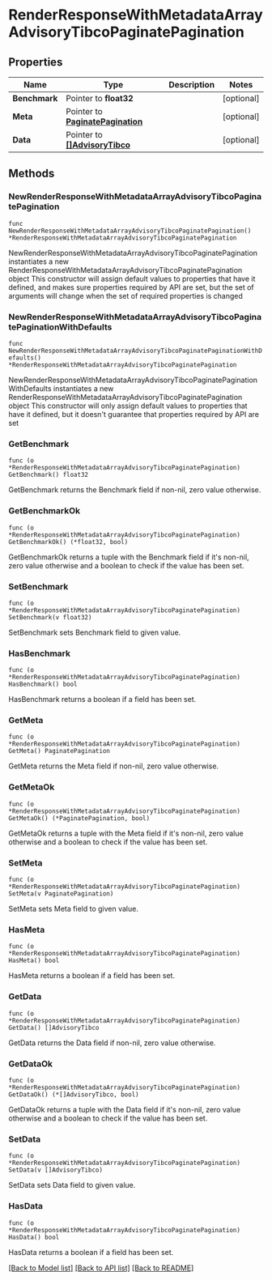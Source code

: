 # RenderResponseWithMetadataArrayAdvisoryTibcoPaginatePagination

## Properties

Name | Type | Description | Notes
------------ | ------------- | ------------- | -------------
**Benchmark** | Pointer to **float32** |  | [optional] 
**Meta** | Pointer to [**PaginatePagination**](PaginatePagination.md) |  | [optional] 
**Data** | Pointer to [**[]AdvisoryTibco**](AdvisoryTibco.md) |  | [optional] 

## Methods

### NewRenderResponseWithMetadataArrayAdvisoryTibcoPaginatePagination

`func NewRenderResponseWithMetadataArrayAdvisoryTibcoPaginatePagination() *RenderResponseWithMetadataArrayAdvisoryTibcoPaginatePagination`

NewRenderResponseWithMetadataArrayAdvisoryTibcoPaginatePagination instantiates a new RenderResponseWithMetadataArrayAdvisoryTibcoPaginatePagination object
This constructor will assign default values to properties that have it defined,
and makes sure properties required by API are set, but the set of arguments
will change when the set of required properties is changed

### NewRenderResponseWithMetadataArrayAdvisoryTibcoPaginatePaginationWithDefaults

`func NewRenderResponseWithMetadataArrayAdvisoryTibcoPaginatePaginationWithDefaults() *RenderResponseWithMetadataArrayAdvisoryTibcoPaginatePagination`

NewRenderResponseWithMetadataArrayAdvisoryTibcoPaginatePaginationWithDefaults instantiates a new RenderResponseWithMetadataArrayAdvisoryTibcoPaginatePagination object
This constructor will only assign default values to properties that have it defined,
but it doesn't guarantee that properties required by API are set

### GetBenchmark

`func (o *RenderResponseWithMetadataArrayAdvisoryTibcoPaginatePagination) GetBenchmark() float32`

GetBenchmark returns the Benchmark field if non-nil, zero value otherwise.

### GetBenchmarkOk

`func (o *RenderResponseWithMetadataArrayAdvisoryTibcoPaginatePagination) GetBenchmarkOk() (*float32, bool)`

GetBenchmarkOk returns a tuple with the Benchmark field if it's non-nil, zero value otherwise
and a boolean to check if the value has been set.

### SetBenchmark

`func (o *RenderResponseWithMetadataArrayAdvisoryTibcoPaginatePagination) SetBenchmark(v float32)`

SetBenchmark sets Benchmark field to given value.

### HasBenchmark

`func (o *RenderResponseWithMetadataArrayAdvisoryTibcoPaginatePagination) HasBenchmark() bool`

HasBenchmark returns a boolean if a field has been set.

### GetMeta

`func (o *RenderResponseWithMetadataArrayAdvisoryTibcoPaginatePagination) GetMeta() PaginatePagination`

GetMeta returns the Meta field if non-nil, zero value otherwise.

### GetMetaOk

`func (o *RenderResponseWithMetadataArrayAdvisoryTibcoPaginatePagination) GetMetaOk() (*PaginatePagination, bool)`

GetMetaOk returns a tuple with the Meta field if it's non-nil, zero value otherwise
and a boolean to check if the value has been set.

### SetMeta

`func (o *RenderResponseWithMetadataArrayAdvisoryTibcoPaginatePagination) SetMeta(v PaginatePagination)`

SetMeta sets Meta field to given value.

### HasMeta

`func (o *RenderResponseWithMetadataArrayAdvisoryTibcoPaginatePagination) HasMeta() bool`

HasMeta returns a boolean if a field has been set.

### GetData

`func (o *RenderResponseWithMetadataArrayAdvisoryTibcoPaginatePagination) GetData() []AdvisoryTibco`

GetData returns the Data field if non-nil, zero value otherwise.

### GetDataOk

`func (o *RenderResponseWithMetadataArrayAdvisoryTibcoPaginatePagination) GetDataOk() (*[]AdvisoryTibco, bool)`

GetDataOk returns a tuple with the Data field if it's non-nil, zero value otherwise
and a boolean to check if the value has been set.

### SetData

`func (o *RenderResponseWithMetadataArrayAdvisoryTibcoPaginatePagination) SetData(v []AdvisoryTibco)`

SetData sets Data field to given value.

### HasData

`func (o *RenderResponseWithMetadataArrayAdvisoryTibcoPaginatePagination) HasData() bool`

HasData returns a boolean if a field has been set.


[[Back to Model list]](../README.md#documentation-for-models) [[Back to API list]](../README.md#documentation-for-api-endpoints) [[Back to README]](../README.md)


